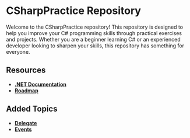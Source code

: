 # CSharpPractice Repository
Welcome to the CSharpPractice repository! This repository is designed to help you improve your C# programming skills through practical exercises and projects. Whether you are a beginner learning C# or an experienced developer looking to sharpen your skills, this repository has something for everyone.

## Resources
- **[.NET Documentation](https://learn.microsoft.com/en-us/dotnet/csharp/)** 
- **[Roadmap](https://roadmap.sh/aspnet-core)**

## Added Topics
- **[Delegate](https://github.com/MostafaLabib6/CSharpPractice/tree/master/Delegate-Practice)** 
- **[Events](https://github.com/MostafaLabib6/CSharpPractice/tree/master/Events-Practice)** 
